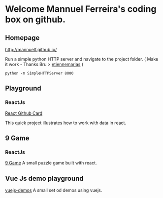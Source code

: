 # Welcome Mannuel Ferreira's coding box on github.

## Homepage
http://mannuelf.github.io/

Run a simple python HTTP server and navigate to the project folder.  ( Make it work - Thanks Bru > [etiennemarias](https://github.com/etiennemarias) )

```
python -m SimpleHTTPServer 8000
```

## Playground
### ReactJs

[React Github Card](http://mannuelf.github.io/react-github-card/)

This quick project illustrates how to work with data in react.

## 9 Game
### ReactJs
[9 Game](http://mannuelf.github.io/react-github-card/)
A small puzzle game built with react.

## Vue Js demo playground
[vuejs-demos](http://mannuelf.github.io/vuejs/)
A small set od demos using vuejs.

